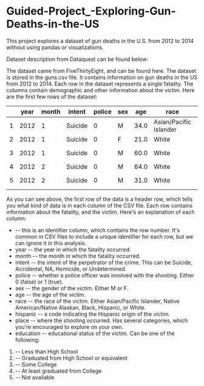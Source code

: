 # Guided-Project_-Exploring-Gun-Deaths-in-the-US

This project explores a dataset of gun deaths in the U.S. from 2012 to 2014 without using pandas or visualizations.

Dataset description from Dataquest can be found below: 

The dataset came from FiveThirtyEight, and can be found here. The dataset is stored in the guns.csv file. It contains information on gun deaths in the US from 2012 to 2014. Each row in the dataset represents a single fatality. The columns contain demographic and other information about the victim. Here are the first few rows of the dataset:

| |year	|month	|intent	|police	|sex	|age	|race	|hispanic	|place	|education|
|---|---|-----|---|---|---|---|---|---|---|---|
|1	|2012	|1	|Suicide	|0	|M	|34.0	|Asian/Pacific Islander	|100	|Home	|4.0|
|2	|2012	|1	|Suicide	|0	|F	|21.0	|White	|100	|Street	|3.0|
|3	|2012	|1	|Suicide	|0	|M	|60.0	|White	|100	|Other specified	|4.0|
|4	|2012	|2	|Suicide	|0	|M	|64.0	|White	|100	|Home	|4.0|
|5	|2012	|2	|Suicide	|0	|M	|31.0	|White	|100	|Other specified	|2.0|

As you can see above, the first row of the data is a header row, which tells you what kind of data is in each column of the CSV file. Each row contains information about the fatality, and the victim. Here's an explanation of each column:

* -- this is an identifier column, which contains the row number. It's common in CSV files to include a unique identifier for each row, but we can ignore it in this analysis.
* year -- the year in which the fatality occurred.
* month -- the month in which the fatality occurred.
* intent -- the intent of the perpetrator of the crime. This can be Suicide, Accidental, NA, Homicide, or Undetermined.
* police -- whether a police officer was involved with the shooting. Either 0 (false) or 1 (true).
* sex -- the gender of the victim. Either M or F.
* age -- the age of the victim.
* race -- the race of the victim. Either Asian/Pacific Islander, Native American/Native Alaskan, Black, Hispanic, or White.
* hispanic -- a code indicating the Hispanic origin of the victim.
* place -- where the shooting occurred. Has several categories, which you're encouraged to explore on your own.
* education -- educational status of the victim. Can be one of the following:
1. -- Less than High School
2. -- Graduated from High School or equivalent
3. -- Some College
4. -- At least graduated from College
5. -- Not available
